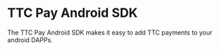 # TTC Pay Android SDK
The TTC Pay Android SDK makes it easy to add TTC payments to your android DAPPs.

